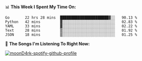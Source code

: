 📊 **This Week I Spent My Time On:**
<!--START_SECTION:waka-->
```text
Go       22 hrs 28 mins  ██████████████████████▓░░   90.13 % 
Python   42 mins         ▓░░░░░░░░░░░░░░░░░░░░░░░░   02.83 % 
YAML     33 mins         ▓░░░░░░░░░░░░░░░░░░░░░░░░   02.22 % 
Text     28 mins         ▒░░░░░░░░░░░░░░░░░░░░░░░░   01.92 % 
JSON     18 mins         ▒░░░░░░░░░░░░░░░░░░░░░░░░   01.25 % 
```
<!--END_SECTION:waka-->

🎵 **The Songs I'm Listening To Right Now:**

[![moonD4rk-spotify-github-profile](https://spotify-github-profile.vercel.app/api/view?uid=iftr63d5ost38g0o26wcjzd8k&cover_image=true&theme=novatorem)](https://github.com/moonD4rk)
